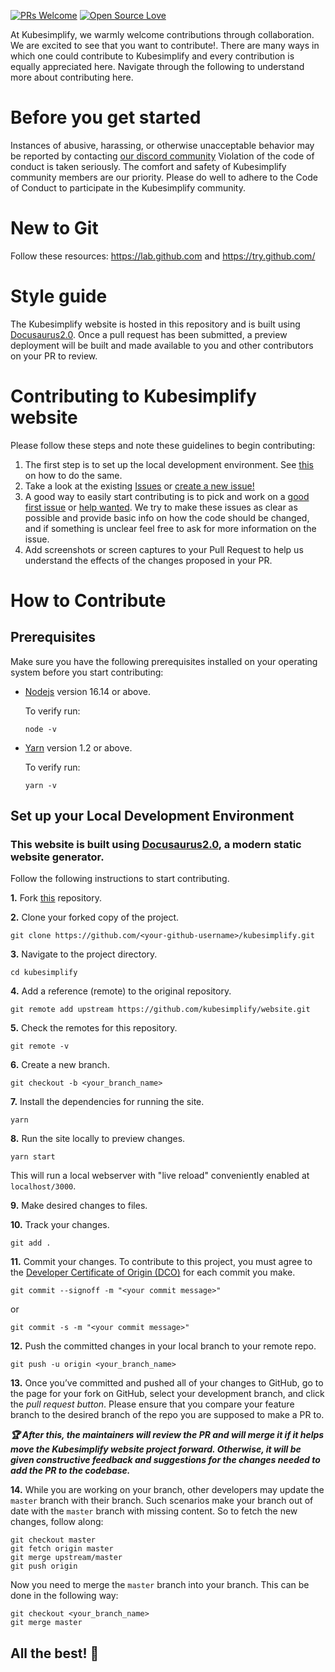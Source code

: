 [![PRs Welcome](https://img.shields.io/badge/PRs-welcome-brightgreen.svg?style=flat-square)](https://github.com/kubesimplify/website/pulls)
[![Open Source Love](https://badges.frapsoft.com/os/v1/open-source.png?v=103)](https://github.com/kubesimplify/)

At Kubesimplify, we warmly welcome contributions through collaboration. We are excited to see that you want to contribute!. There are many ways in which one could contribute to Kubesimplify and every contribution is equally appreciated here. Navigate through the following to understand more about contributing here.

# Before you get started

Instances of abusive, harassing, or otherwise unacceptable behavior may be reported by contacting [our discord community](https://kubesimplify.com/discord)
Violation of the code of conduct is taken seriously. The comfort and safety of Kubesimplify community members are our priority. Please do well to adhere to the Code of Conduct to participate in the Kubesimplify community.

# New to Git

Follow these resources: https://lab.github.com and https://try.github.com/

# Style guide

The Kubesimplify website is hosted in this repository and is built using [Docusaurus2.0](). Once a pull request has been submitted, a preview deployment will be built and made available to you and other contributors on your PR to review.

# Contributing to Kubesimplify website

Please follow these steps and note these guidelines to begin contributing:

1. The first step is to set up the local development environment. See [this](#how-to-contribute) on how to do the same.
1. Take a look at the existing [Issues](https://github.com/kubesimplify/website/issues) or [create a new issue!](https://github.com/kubesimplify/website/issues/new/choose)
1. A good way to easily start contributing is to pick and work on a [good first issue](https://github.com/kubesimplify/website/labels/good%20first%20issue) or [help wanted](https://github.com/kubesimplify/website/labels/help%20wanted). We try to make these issues as clear as possible and provide basic info on how the code should be changed, and if something is unclear feel free to ask for more information on the issue.
1. Add screenshots or screen captures to your Pull Request to help us understand the effects of the changes proposed in your PR.

# How to Contribute

## Prerequisites

Make sure you have the following prerequisites installed on your operating system before you start contributing:

- [Nodejs](https://nodejs.org/en/) version 16.14 or above.

  To verify run:

  ```
  node -v
  ```

- [Yarn](https://yarnpkg.com) version 1.2 or above.

  To verify run:

  ```
  yarn -v
  ```

## Set up your Local Development Environment

### This website is built using [Docusaurus2.0](https://docusaurus.io/), a modern static website generator.

Follow the following instructions to start contributing.

**1.** Fork [this](https://github.com/kubesimplify/website) repository.

**2.** Clone your forked copy of the project.

```
git clone https://github.com/<your-github-username>/kubesimplify.git
```

**3.** Navigate to the project directory.

```
cd kubesimplify
```

**4.** Add a reference (remote) to the original repository.

```
git remote add upstream https://github.com/kubesimplify/website.git
```

**5.** Check the remotes for this repository.

```
git remote -v
```

**6.** Create a new branch.

```
git checkout -b <your_branch_name>
```

**7.** Install the dependencies for running the site.

```
yarn
```

**8.** Run the site locally to preview changes.

```
yarn start
```

This will run a local webserver with "live reload" conveniently enabled at `localhost/3000`.

**9.** Make desired changes to files.

**10.** Track your changes.

```
git add .
```

**11.** Commit your changes. To contribute to this project, you must agree to the [Developer Certificate of Origin (DCO)](https://github.com/dcoapp/app#how-it-works) for each commit you make.

```
git commit --signoff -m "<your commit message>"
```

or

```
git commit -s -m "<your commit message>"
```

**12.** Push the committed changes in your local branch to your remote repo.

```
git push -u origin <your_branch_name>
```

**13.** Once you’ve committed and pushed all of your changes to GitHub, go to the page for your fork on GitHub, select your development branch, and click the _pull request button_. Please ensure that you compare your feature branch to the desired branch of the repo you are supposed to make a PR to.

**_:trophy: After this, the maintainers will review the PR and will merge it if it helps move the Kubesimplify website project forward. Otherwise, it will be given constructive feedback and suggestions for the changes needed to add the PR to the codebase._**

**14.** While you are working on your branch, other developers may update the `master` branch with their branch. Such scenarios make your branch out of date with the `master` branch with missing content. So to fetch the new changes, follow along:

```
git checkout master
git fetch origin master
git merge upstream/master
git push origin
```

Now you need to merge the `master` branch into your branch. This can be done in the following way:

```
git checkout <your_branch_name>
git merge master
```

## All the best! 🥇

